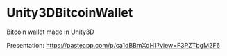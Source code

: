 # Unity3DBitcoinWallet
Bitcoin wallet made in Unity3D

Presentation:
https://pasteapp.com/p/ca1dBBmXdH1?view=F3PZTbgM2F6

